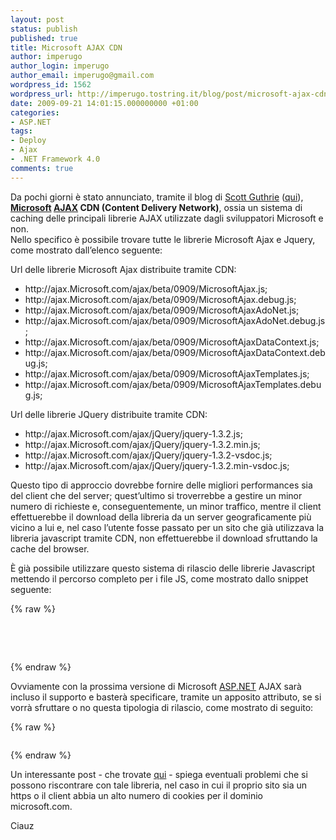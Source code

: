 ```yaml
---
layout: post
status: publish
published: true
title: Microsoft AJAX CDN
author: imperugo
author_login: imperugo
author_email: imperugo@gmail.com
wordpress_id: 1562
wordpress_url: http://imperugo.tostring.it/blog/post/microsoft-ajax-cdn/
date: 2009-09-21 14:01:15.000000000 +01:00
categories:
- ASP.NET
tags:
- Deploy
- Ajax
- .NET Framework 4.0
comments: true
---
```

<p>
	Da pochi giorni &egrave; stato annunciato, tramite il blog di <a href="http://weblogs.asp.net/scottgu" rel="nofollow" target="_blank" title="Scott Guthrie's Blog">Scott Guthrie</a> (<a href="http://weblogs.asp.net/scottgu/archive/2009/09/15/announcing-the-microsoft-ajax-cdn.aspx" rel="nofollow" target="_blank" title="Microsoft Ajax CDN">qui</a>),<strong> </strong><a href="http://www.microsoft.com" rel="nofollow" target="_blank" title="Microsoft Corporation"><strong>Microsoft</strong></a><strong>&nbsp;</strong><a href="http://en.wikipedia.org/wiki/Ajax_(programming)" rel="nofollow" target="_blank"><strong>AJAX</strong></a><strong> CDN (Content Delivery Network)</strong>, ossia un sistema di caching delle principali librerie AJAX utilizzate dagli sviluppatori Microsoft e non. <br />
	Nello specifico &egrave; possibile trovare tutte le librerie Microsoft Ajax e Jquery, come mostrato dall&rsquo;elenco seguente:</p>
<p>
	Url delle librerie Microsoft Ajax distribuite tramite CDN:</p>
<ul>
	<li>
		http://ajax.Microsoft.com/ajax/beta/0909/MicrosoftAjax.js;</li>
	<li>
		http://ajax.Microsoft.com/ajax/beta/0909/MicrosoftAjax.debug.js;</li>
	<li>
		http://ajax.Microsoft.com/ajax/beta/0909/MicrosoftAjaxAdoNet.js;</li>
	<li>
		http://ajax.Microsoft.com/ajax/beta/0909/MicrosoftAjaxAdoNet.debug.js;</li>
	<li>
		http://ajax.Microsoft.com/ajax/beta/0909/MicrosoftAjaxDataContext.js;</li>
	<li>
		http://ajax.Microsoft.com/ajax/beta/0909/MicrosoftAjaxDataContext.debug.js;</li>
	<li>
		http://ajax.Microsoft.com/ajax/beta/0909/MicrosoftAjaxTemplates.js;</li>
	<li>
		http://ajax.Microsoft.com/ajax/beta/0909/MicrosoftAjaxTemplates.debug.js;</li>
</ul>
<p>
	Url delle librerie JQuery distribuite tramite CDN:</p>
<ul>
	<li>
		http://ajax.Microsoft.com/ajax/jQuery/jquery-1.3.2.js;</li>
	<li>
		http://ajax.Microsoft.com/ajax/jQuery/jquery-1.3.2.min.js;</li>
	<li>
		http://ajax.Microsoft.com/ajax/jQuery/jquery-1.3.2-vsdoc.js;</li>
	<li>
		http://ajax.Microsoft.com/ajax/jQuery/jquery-1.3.2.min-vsdoc.js;</li>
</ul>
<p>
	Questo tipo di approccio dovrebbe fornire delle migliori performances sia del client che del server; quest&rsquo;ultimo si troverrebbe a gestire un minor numero di richieste e, conseguentemente, un minor traffico, mentre il client effettuerebbe il download della libreria da un server geograficamente pi&ugrave; vicino a lui e, nel caso l&rsquo;utente fosse passato per un sito che gi&agrave; utilizzava la libreria javascript tramite CDN, non effettuerebbe il download sfruttando la cache del browser.</p>
<p>
	&Egrave; gi&agrave; possibile utilizzare questo sistema di rilascio delle librerie Javascript mettendo il percorso completo per i file JS, come mostrato dallo snippet seguente:</p>
{% raw %}<pre class="brush: xml; ruler: true;"><script src="http://ajax.Microsoft.com/ajax/beta/0909/MicrosoftAjax.debug.js" type="text/javascript"></script>
<script src="http://ajax.Microsoft.com/ajax/beta/0909/MicrosoftAjaxAdoNet.debug.js" type="text/javascript"></script>
<script src="http://ajax.Microsoft.com/ajax/beta/0909/MicrosoftAjaxDataContext.debug.js" type="text/javascript"></script>
<script src="http://ajax.Microsoft.com/ajax/beta/0909/MicrosoftAjaxTemplates.debug.js" type="text/javascript"></script></pre>{% endraw %}
<p>
	Ovviamente con la prossima versione di Microsoft <a href="http://www.asp.net" rel="nofollow" target="_blank">ASP.NET</a> AJAX sar&agrave; incluso il supporto e baster&agrave; specificare, tramite un apposito attributo, se si vorr&agrave; sfruttare o no questa tipologia di rilascio, come mostrato di seguito:</p>
{% raw %}<pre class="brush: xml; ruler: true;"><asp:scriptmanager enablecdn="true" id="SM1" runat="server"></asp:scriptmanager></pre>{% endraw %}
<p>
	Un interessante post - che trovate <a href="http://idunno.org/archive/2009/09/16/quick-thoughts-on-the-microsoft-ajax-cdn.aspx" rel="nofollow" target="_blank" title="Quick thoughts on the Microsoft ajax cdn">qui</a> - spiega eventuali problemi che si possono riscontrare con tale libreria, nel caso in cui il proprio sito sia un https o il client abbia un alto numero di cookies per il dominio microsoft.com.</p>
<p>
	Ciauz</p>
